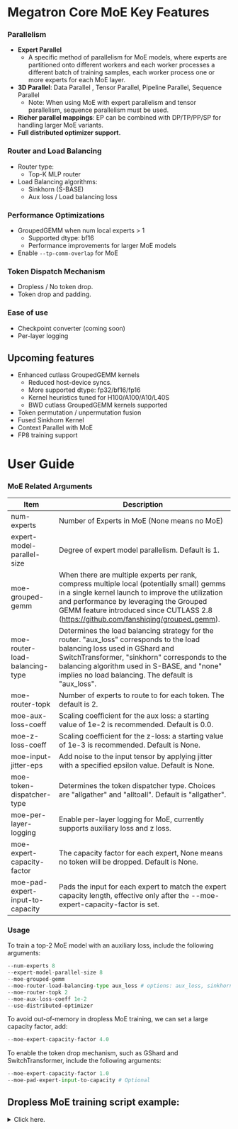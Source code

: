 # Megatron Core MoE Key Features

### Parallelism

- **Expert Parallel**
    - A specific method of parallelism for MoE models, where experts are partitioned onto different workers and each worker processes a different batch of training samples, each worker process one or more experts for each MoE layer.
- **3D Parallel**: Data Parallel , Tensor Parallel, Pipeline Parallel, Sequence Parallel
    - Note: When using MoE with expert parallelism and tensor parallelism, sequence parallelism must be used.
- **Richer parallel mappings**: EP can be combined with DP/TP/PP/SP for handling larger MoE variants.
- **Full distributed optimizer support.**

### Router and Load Balancing

- Router type:
    - Top-K MLP router
- Load Balancing algorithms:
    - Sinkhorn (S-BASE)
    - Aux loss / Load balancing loss

### Performance Optimizations

- GroupedGEMM when num local experts > 1
    - Supported dtype: bf16
    - Performance improvements for larger MoE models
- Enable `--tp-comm-overlap` for MoE

### Token Dispatch Mechanism

- Dropless / No token drop.
- Token drop and padding.

### Ease of use
- Checkpoint converter (coming soon)
- Per-layer logging

## Upcoming features

- Enhanced cutlass GroupedGEMM kernels
    - Reduced host-device syncs.
    - More supported dtype: fp32/bf16/fp16
    - Kernel heuristics tuned for H100/A100/A10/L40S
    - BWD cutlass GroupedGEMM kernels supported
- Token permutation / unpermutation fusion
- Fused Sinkhorn Kernel
- Context Parallel with MoE
- FP8 training support

# User Guide

### MoE Related Arguments

| Item | Description |
| --- | --- |
| num-experts | Number of Experts in MoE (None means no MoE) |
| expert-model-parallel-size | Degree of expert model parallelism. Default is 1. |
| moe-grouped-gemm | When there are multiple experts per rank, compress multiple local (potentially small) gemms in a single kernel launch to improve the utilization and performance by leveraging the Grouped GEMM feature introduced since CUTLASS 2.8 (https://github.com/fanshiqing/grouped_gemm). |
| moe-router-load-balancing-type | Determines the load balancing strategy for the router. "aux_loss" corresponds to the load balancing loss used in GShard and SwitchTransformer, "sinkhorn" corresponds to the balancing algorithm used in S-BASE, and "none" implies no load balancing. The default is "aux_loss". |
| moe-router-topk | Number of experts to route to for each token. The default is 2. |  
| moe-aux-loss-coeff | Scaling coefficient for the aux loss: a starting value of 1e-2 is recommended. Default is 0.0. |
| moe-z-loss-coeff | Scaling coefficient for the z-loss: a starting value of 1e-3 is recommended. Default is None. |
| moe-input-jitter-eps | Add noise to the input tensor by applying jitter with a specified epsilon value. Default is None. |
| moe-token-dispatcher-type | Determines the token dispatcher type. Choices are "allgather" and "alltoall". Default is "allgather". |
| moe-per-layer-logging | Enable per-layer logging for MoE, currently supports auxiliary loss and z loss. |
| moe-expert-capacity-factor | The capacity factor for each expert, None means no token will be dropped. Default is None. |
| moe-pad-expert-input-to-capacity | Pads the input for each expert to match the expert capacity length, effective only after the --moe-expert-capacity-factor is set. |

### Usage

To train a top-2 MoE model with an auxiliary loss, include the following arguments:

```python
--num-experts 8
--expert-model-parallel-size 8
--moe-grouped-gemm
--moe-router-load-balancing-type aux_loss # options: aux_loss, sinkhorn, none. Default is aux_loss.
--moe-router-topk 2
--moe-aux-loss-coeff 1e-2
--use-distributed-optimizer
```

To avoid out-of-memory in dropless MoE training, we can set a large capacity factor, add:

```python
--moe-expert-capacity-factor 4.0
```

To enable the token drop mechanism, such as GShard and SwitchTransformer, include the following arguments:

```python
--moe-expert-capacity-factor 1.0
--moe-pad-expert-input-to-capacity # Optional
```


## Dropless MoE training script example:
<details>
<summary>Click here. </summary>
    
```bash
#!/bin/bash

# Runs Mixtral 8x7B model on 32 H100/A100 GPUs
# The Dropless MoE suffers from an imbalanced token distribution at the early stage of training (the first few hundred iterations), which may lead to poor performance and out-of-memory (OOM) issues.
# To check the performance of a Dropless MoE model, we should run the model for at least 500 iterations or resume from trained checkpoints.

export CUDA_DEVICE_MAX_CONNECTIONS=1

GPUS_PER_NODE=8
# Change for multinode config
MASTER_ADDR=${MASTER_ADDR:-"localhost"}
MASTER_PORT=${MASTER_PORT:-"6000"}
NNODES=${NNODES:-"1"}
NODE_RANK=${RANK:-"0"}
WORLD_SIZE=$(($GPUS_PER_NODE*$NNODES))

CHECKPOINT_PATH=$1
TOKENIZER_MODEL=$2
DATA_PATH=$3

DISTRIBUTED_ARGS=(
    --nproc_per_node $GPUS_PER_NODE
    --nnodes $NNODES
    --node_rank $NODE_RANK
    --master_addr $MASTER_ADDR
    --master_port $MASTER_PORT
)

MODEL_ARGS=(
    --use-mcore-models
    --disable-bias-linear
    --seq-length 4096
    --max-position-embeddings 32768
    --num-layers 32
    --hidden-size 4096
    --ffn-hidden-size 14336
    --num-attention-heads 32
    --init-method-std 0.01
    --attention-dropout 0.0
    --hidden-dropout 0.0
    --normalization RMSNorm
    --position-embedding-type rope
    --swiglu
    --untie-embeddings-and-output-weights
    --group-query-attention
    --num-query-groups 8
    --no-masked-softmax-fusion
    --no-position-embedding
)

MOE_ARGS=(
    --num-experts 8
    --expert-model-parallel-size 8
    --moe-router-load-balancing-type aux_loss # options: aux_loss, sinkhorn, None. Default is aux_loss.
    --moe-router-topk 2
    --moe-aux-loss-coeff 1e-2
    --moe-grouped-gemm
)

DATA_ARGS=(
    --tokenizer-type Llama2Tokenizer
    --tokenizer-model ${TOKENIZER_MODEL}
    --data-path $DATA_PATH
    --split 99990,8,2
)

TRAINING_ARGS=(
    --micro-batch-size 1
    --global-batch-size 128
    --lr 1e-4
    --train-iters 500000
    --lr-decay-iters 320000
    --lr-decay-style cosine
    --min-lr 1.0e-5
    --weight-decay 0.1
    --lr-warmup-iters 500
    --clip-grad 1.0
    --bf16
    --overlap-grad-reduce
    --overlap-param-gather
)

MODEL_PARALLEL_ARGS=(
    --tensor-model-parallel-size 2
    --pipeline-model-parallel-size 1
    --sequence-parallel
    --use-distributed-optimizer
)

LOGGING_ARGS=(
    --log-interval 1 \
    --save-interval 10000 \
    --eval-interval 1000 \
    --eval-iters 10 \
    --save $CHECKPOINT_PATH \
    --load $CHECKPOINT_PATH \
    --tensorboard-dir "${CHECKPOINT_PATH}/tensorboard" \
    --no-load-optim \
    --no-load-rng
)

if [ -n "${WANDB_API_KEY}" ]; then
    LOGGING_ARGS+=(
        --wandb-project ${WANDB_PROJECT:-"Mixtral-Finetuning"}
        --wandb-exp-name ${WANDB_NAME:-"Mixtral_8x7B"} 
    )
fi

torchrun ${DISTRIBUTED_ARGS[@]} pretrain_gpt.py \
    ${MODEL_ARGS[@]} \
    ${MOE_ARGS[@]} \
    ${DATA_ARGS[@]} \
    ${TRAINING_ARGS[@]} \
    ${MODEL_PARALLEL_ARGS[@]} \
    ${LOGGING_ARGS[@]}
```
</details>
